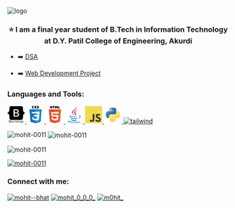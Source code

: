 ![logo](https://github.com/Mohit-0011/Mohit-OOII/blob/main/1652039147640.jpg)
<h3 align="center">⭐ I am a final year student of B.Tech in Information Technology <br> at D.Y. Patil College of Engineering, Akurdi</h3>

- ➡️ [DSA](https://github.com/Mohit-0011/DSA)

- ➡️ [Web Development Project](https://github.com/Mohit-0011/Frontend_Projects)


<h3 align="left">Languages and Tools:</h3>
<p align="left"> <a href="https://getbootstrap.com" target="_blank" rel="noreferrer"> <img src="https://raw.githubusercontent.com/devicons/devicon/master/icons/bootstrap/bootstrap-plain-wordmark.svg" alt="bootstrap" width="40" height="40"/> </a> <a href="https://www.w3schools.com/css/" target="_blank" rel="noreferrer"> <img src="https://raw.githubusercontent.com/devicons/devicon/master/icons/css3/css3-original-wordmark.svg" alt="css3" width="40" height="40"/> </a> <a href="https://www.w3.org/html/" target="_blank" rel="noreferrer"> <img src="https://raw.githubusercontent.com/devicons/devicon/master/icons/html5/html5-original-wordmark.svg" alt="html5" width="40" height="40"/> </a> <a href="https://www.java.com" target="_blank" rel="noreferrer"> <img src="https://raw.githubusercontent.com/devicons/devicon/master/icons/java/java-original.svg" alt="java" width="40" height="40"/> </a> <a href="https://developer.mozilla.org/en-US/docs/Web/JavaScript" target="_blank" rel="noreferrer"> <img src="https://raw.githubusercontent.com/devicons/devicon/master/icons/javascript/javascript-original.svg" alt="javascript" width="40" height="40"/> </a> <a href="https://www.python.org" target="_blank" rel="noreferrer"> <img src="https://raw.githubusercontent.com/devicons/devicon/master/icons/python/python-original.svg" alt="python" width="40" height="40"/> </a> <a href="https://tailwindcss.com/" target="_blank" rel="noreferrer"> <img src="https://www.vectorlogo.zone/logos/tailwindcss/tailwindcss-icon.svg" alt="tailwind" width="40" height="40"/> </a> </p>


<p><img align="left" src="https://github-readme-stats.vercel.app/api/top-langs?username=mohit-0011&show_icons=true&locale=en&layout=compact" alt="mohit-0011" /></p>

<p>&nbsp;<img align="center" src="https://github-readme-stats.vercel.app/api?username=mohit-0011&show_icons=true&locale=en" alt="mohit-0011" /></p>


<p><img align="center" src="https://github-readme-streak-stats.herokuapp.com/?user=mohit-0011&" alt="mohit-0011" /></p>


<p align="left"> <a href="https://github.com/ryo-ma/github-profile-trophy"><img src="https://github-profile-trophy.vercel.app/?username=mohit-0011" alt="mohit-0011" /></a> </p>


<h3 align="left">Connect with me:</h3>
<p align="left">
<a href="https://linkedin.com/in/mohit--bhat" target="blank"><img align="center" src="https://raw.githubusercontent.com/rahuldkjain/github-profile-readme-generator/master/src/images/icons/Social/linked-in-alt.svg" alt="mohit--bhat" height="30" width="40" /></a>
<a href="https://instagram.com/mohit_0_0_0_" target="blank"><img align="center" src="https://raw.githubusercontent.com/rahuldkjain/github-profile-readme-generator/master/src/images/icons/Social/instagram.svg" alt="mohit_0_0_0_" height="30" width="40" /></a>
<a href="https://www.leetcode.com/m0hit_" target="blank"><img align="center" src="https://raw.githubusercontent.com/rahuldkjain/github-profile-readme-generator/master/src/images/icons/Social/leet-code.svg" alt="m0hit_" height="30" width="40" /></a>
</p>
